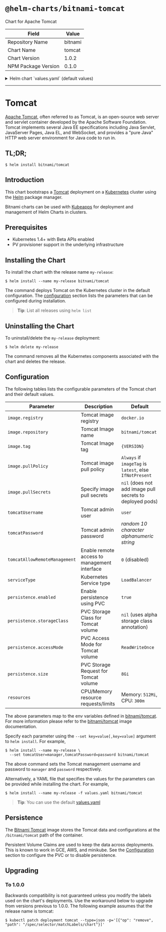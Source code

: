 # `@helm-charts/bitnami-tomcat`

Chart for Apache Tomcat

| Field               | Value   |
| ------------------- | ------- |
| Repository Name     | bitnami |
| Chart Name          | tomcat  |
| Chart Version       | 1.0.2   |
| NPM Package Version | 0.1.0   |

<details>

<summary>Helm chart `values.yaml` (default values)</summary>

```yaml
## Bitnami Tomcat image version
## ref: https://hub.docker.com/r/bitnami/tomcat/tags/
##
image:
  registry: docker.io
  repository: bitnami/tomcat
  tag: 8.5.34-debian-9
  ## Specify a imagePullPolicy
  ## Defaults to 'Always' if image tag is 'latest', else set to 'IfNotPresent'
  ## ref: http://kubernetes.io/docs/user-guide/images/#pre-pulling-images
  ##
  pullPolicy: IfNotPresent
  ## Optionally specify an array of imagePullSecrets.
  ## Secrets must be manually created in the namespace.
  ## ref: https://kubernetes.io/docs/tasks/configure-pod-container/pull-image-private-registry/
  ##
  # pullSecrets:
  #   - myRegistrKeySecretName

## Specify a imagePullPolicy
## ref: http://kubernetes.io/docs/user-guide/images/#pre-pulling-images
##
imagePullPolicy: IfNotPresent

## Admin user
## ref: https://github.com/bitnami/bitnami-docker-tomcat#creating-a-custom-user
##
tomcatUsername: user

## Admin password
## ref: https://github.com/bitnami/bitnami-docker-tomcat#creating-a-custom-user
##
# tomcatPassword:

## Expose management services
## ref: https://github.com/bitnami/charts/tree/master/bitnami/tomcat#configuration
##
tomcatAllowRemoteManagement: 0

## Kubernetes configuration
## For minikube, set this to NodePort, elsewhere use LoadBalancer
##
serviceType: LoadBalancer

## Enable persistence using Persistent Volume Claims
## ref: http://kubernetes.io/docs/user-guide/persistent-volumes/
##
persistence:
  enabled: true
  ## If defined, volume.beta.kubernetes.io/storage-class: <storageClass>
  ## Default: volume.alpha.kubernetes.io/storage-class: default
  ##
  # storageClass:
  accessMode: ReadWriteOnce
  size: 8Gi

## Configure resource requests and limits
## ref: http://kubernetes.io/docs/user-guide/compute-resources/
##
resources:
  requests:
    memory: 512Mi
    cpu: 300m
```

</details>

---

# Tomcat

[Apache Tomcat](http://tomcat.apache.org/), often referred to as Tomcat, is an open-source web server and servlet container developed by the Apache Software Foundation. Tomcat implements several Java EE specifications including Java Servlet, JavaServer Pages, Java EL, and WebSocket, and provides a "pure Java" HTTP web server environment for Java code to run in.

## TL;DR;

```console
$ helm install bitnami/tomcat
```

## Introduction

This chart bootstraps a [Tomcat](https://github.com/bitnami/bitnami-docker-tomcat) deployment on a [Kubernetes](http://kubernetes.io) cluster using the [Helm](https://helm.sh) package manager.

Bitnami charts can be used with [Kubeapps](https://kubeapps.com/) for deployment and management of Helm Charts in clusters.

## Prerequisites

- Kubernetes 1.4+ with Beta APIs enabled
- PV provisioner support in the underlying infrastructure

## Installing the Chart

To install the chart with the release name `my-release`:

```console
$ helm install --name my-release bitnami/tomcat
```

The command deploys Tomcat on the Kubernetes cluster in the default configuration. The [configuration](#configuration) section lists the parameters that can be configured during installation.

> **Tip**: List all releases using `helm list`

## Uninstalling the Chart

To uninstall/delete the `my-release` deployment:

```console
$ helm delete my-release
```

The command removes all the Kubernetes components associated with the chart and deletes the release.

## Configuration

The following tables lists the configurable parameters of the Tomcat chart and their default values.

| Parameter                     | Description                                  | Default                                                  |
| ----------------------------- | -------------------------------------------- | -------------------------------------------------------- |
| `image.registry`              | Tomcat image registry                        | `docker.io`                                              |
| `image.repository`            | Tomcat Image name                            | `bitnami/tomcat`                                         |
| `image.tag`                   | Tomcat Image tag                             | `{VERSION}`                                              |
| `image.pullPolicy`            | Tomcat image pull policy                     | `Always` if `imageTag` is `latest`, else `IfNotPresent`  |
| `image.pullSecrets`           | Specify image pull secrets                   | `nil` (does not add image pull secrets to deployed pods) |
| `tomcatUsername`              | Tomcat admin user                            | `user`                                                   |
| `tomcatPassword`              | Tomcat admin password                        | _random 10 character alphanumeric string_                |
| `tomcatAllowRemoteManagement` | Enable remote access to management interface | `0` (disabled)                                           |
| `serviceType`                 | Kubernetes Service type                      | `LoadBalancer`                                           |
| `persistence.enabled`         | Enable persistence using PVC                 | `true`                                                   |
| `persistence.storageClass`    | PVC Storage Class for Tomcat volume          | `nil` (uses alpha storage class annotation)              |
| `persistence.accessMode`      | PVC Access Mode for Tomcat volume            | `ReadWriteOnce`                                          |
| `persistence.size`            | PVC Storage Request for Tomcat volume        | `8Gi`                                                    |
| `resources`                   | CPU/Memory resource requests/limits          | Memory: `512Mi`, CPU: `300m`                             |

The above parameters map to the env variables defined in [bitnami/tomcat](http://github.com/bitnami/bitnami-docker-tomcat). For more information please refer to the [bitnami/tomcat](http://github.com/bitnami/bitnami-docker-tomcat) image documentation.

Specify each parameter using the `--set key=value[,key=value]` argument to `helm install`. For example,

```console
$ helm install --name my-release \
  --set tomcatUser=manager,tomcatPassword=password bitnami/tomcat
```

The above command sets the Tomcat management username and password to `manager` and `password` respectively.

Alternatively, a YAML file that specifies the values for the parameters can be provided while installing the chart. For example,

```console
$ helm install --name my-release -f values.yaml bitnami/tomcat
```

> **Tip**: You can use the default [values.yaml](values.yaml)

## Persistence

The [Bitnami Tomcat](https://github.com/bitnami/bitnami-docker-tomcat) image stores the Tomcat data and configurations at the `/bitnami/tomcat` path of the container.

Persistent Volume Claims are used to keep the data across deployments. This is known to work in GCE, AWS, and minikube.
See the [Configuration](#configuration) section to configure the PVC or to disable persistence.

## Upgrading

### To 1.0.0

Backwards compatibility is not guaranteed unless you modify the labels used on the chart's deployments.
Use the workaround below to upgrade from versions previous to 1.0.0. The following example assumes that the release name is tomcat:

```console
$ kubectl patch deployment tomcat --type=json -p='[{"op": "remove", "path": "/spec/selector/matchLabels/chart"}]'
```
